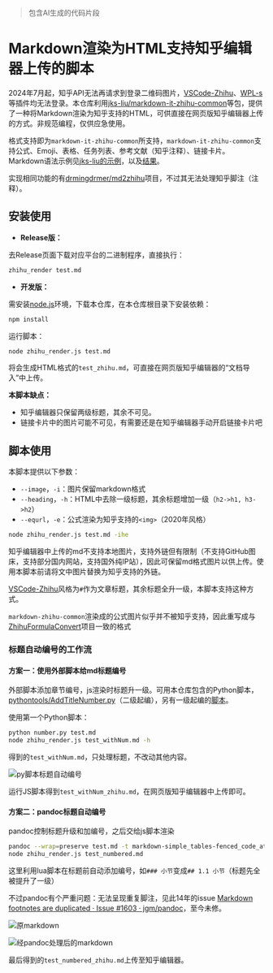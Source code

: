 > 包含AI生成的代码片段

# Markdown渲染为HTML支持知乎编辑器上传的脚本

2024年7月起，知乎API无法再请求到登录二维码图片，[VSCode-Zhihu](https://github.com/niudai/VSCode-Zhihu)、[WPL-s](https://github.com/jks-liu/WPL-s)等插件均无法登录。本仓库利用[jks-liu/markdown-it-zhihu-common](https://github.com/jks-liu/markdown-it-zhihu-common#readme)等包，提供了一种将Markdown渲染为知乎支持的HTML，可供直接在网页版知乎编辑器上传的方式。非规范编程，仅供应急使用。

格式支持即为`markdown-it-zhihu-common`所支持，`markdown-it-zhihu-common`支持公式、Emoji、表格、任务列表、参考文献（知乎注释）、链接卡片。Markdown语法示例见[jks-liu的示例](https://github.com/jks-liu/zhihu/blob/master/WPLs-introduction-and-test.md)，以及[结果](https://zhuanlan.zhihu.com/p/390528313)。

实现相同功能的有[drmingdrmer/md2zhihu](https://github.com/drmingdrmer/md2zhihu)项目，不过其无法处理知乎脚注（注释）。

## 安装使用

- **Release版：** 

去Release页面下载对应平台的二进制程序，直接执行：

```bash
zhihu_render test.md
```

- **开发版：** 

需安装[node.js](https://nodejs.org/zh-cn)环境，下载本仓库，在本仓库根目录下安装依赖：

```bash
npm install
```

运行脚本：

```bash
node zhihu_render.js test.md
```

将会生成HTML格式的`test_zhihu.md`，可直接在网页版知乎编辑器的“文档导入”中上传。

**本脚本缺点：**

- 知乎编辑器只保留两级标题，其余不可见。
- 链接卡片中的图片可能不可见，有需要还是在知乎编辑器手动开启链接卡片吧



## 脚本使用

本脚本提供以下参数：

- `--image`，`-i`：图片保留markdown格式
- `--heading`，`-h`：HTML中去除一级标题，其余标题增加一级（`h2->h1, h3->h2`）
- `--equrl`，`-e`：公式渲染为知乎支持的`<img>`（2020年风格）

```bash
node zhihu_render.js test.md -ihe
```

知乎编辑器中上传的md不支持本地图片，支持外链但有限制（不支持GitHub图床，支持部分国内网站，支持国外纯IP站），因此可保留md格式图片以供上传。使用本脚本前请将文中图片替换为知乎支持的外链。

[VSCode-Zhihu](https://github.com/niudai/VSCode-Zhihu)风格为`#`作为文章标题，其余标题全升一级，本脚本支持这种方式。

`markdown-zhihu-common`渲染成的公式图片似乎并不被知乎支持，因此重写成与[ZhihuFormulaConvert](https://github.com/pluveto/ZhihuFormulaConvert)项目一致的格式





### 标题自动编号的工作流

#### 方案一：使用外部脚本给md标题编号

外部脚本添加章节编号，js渲染时标题升一级。可用本仓库包含的Python脚本，[pythontools/AddTitleNumber.py](https://github.com/frone/pythontools/blob/master/AddTitleNumber.py)（二级起编），另有一级起编的[脚本](https://blog.csdn.net/u012443641/article/details/126440876)。

使用第一个Python脚本：

```bash
python number.py test.md
node zhihu_render.js test_withNum.md -h
```

得到的`test_withNum.md`，只处理标题，不改动其他内容。

![py脚本标题自动编号](https://img.earlywolf.cn/img/202409132021928.png)

运行JS脚本得到`test_withNum_zhihu.md`，在网页版知乎编辑器中上传即可。



#### 方案二：pandoc标题自动编号

pandoc控制标题升级和加编号，之后交给js脚本渲染

```bash
pandoc --wrap=preserve test.md -t markdown-simple_tables-fenced_code_attributes --shift-heading-level-by=-1 -o test_numbered.md --lua-filter=heading-numbering.lua
node zhihu_render.js test_numbered.md
```

这里利用lua脚本在标题前自动添加编号，如`### 小节`变成`## 1.1 小节`（标题先全被提升了一级）

不过pandoc有个严重问题：无法呈现重复脚注，见此14年的issue [Markdown footnotes are duplicated · Issue #1603 · jgm/pandoc](https://github.com/jgm/pandoc/issues/1603)，至今未修。

![原markdown](https://img.earlywolf.cn/img/202409132021930.png)

![经pandoc处理后的markdown](https://img.earlywolf.cn/img/202409132021931.png)

最后得到的`test_numbered_zhihu.md`上传至知乎编辑器。




